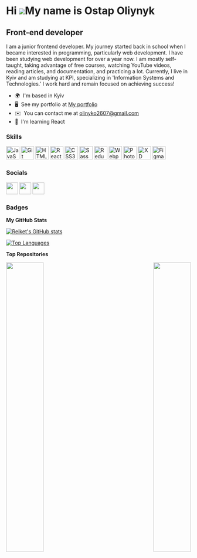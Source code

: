 Hi ![](https://user-images.githubusercontent.com/18350557/176309783-0785949b-9127-417c-8b55-ab5a4333674e.gif)My name is Ostap Oliynyk
=====================================================================================================================================

Front-end developer
-------------------

I am a junior frontend developer. My journey started back in school when I became interested in programming, particularly web development. I have been studying web development for over a year now. I am mostly self-taught, taking advantage of free courses, watching YouTube videos, reading articles, and documentation, and practicing a lot. Currently, I live in Kyiv and am studying at KPI, specializing in 'Information Systems and Technologies.' I work hard and remain focused on achieving success!

* 🌍  I'm based in Kyiv
* 🖥️  See my portfolio at [My portfolio](https://cvdesignr.com/p/669cecaebd605)
* ✉️  You can contact me at [olinyko2607@gmail.com](mailto:olinyko2607@gmail.com)
* 🧠  I'm learning React

### Skills


<p align="left">
<a href="https://developer.mozilla.org/en-US/docs/Web/JavaScript" target="_blank" rel="noreferrer"><img src="https://raw.githubusercontent.com/danielcranney/readme-generator/main/public/icons/skills/javascript-colored.svg" width="36" height="36" alt="JavaScript" /></a>
<a href="https://git-scm.com/" target="_blank" rel="noreferrer"><img src="https://raw.githubusercontent.com/danielcranney/readme-generator/main/public/icons/skills/git-colored.svg" width="36" height="36" alt="Git" /></a>
<a href="https://developer.mozilla.org/en-US/docs/Glossary/HTML5" target="_blank" rel="noreferrer"><img src="https://raw.githubusercontent.com/danielcranney/readme-generator/main/public/icons/skills/html5-colored.svg" width="36" height="36" alt="HTML5" /></a>
<a href="https://reactjs.org/" target="_blank" rel="noreferrer"><img src="https://raw.githubusercontent.com/danielcranney/readme-generator/main/public/icons/skills/react-colored.svg" width="36" height="36" alt="React" /></a>
<a href="https://www.w3.org/TR/CSS/#css" target="_blank" rel="noreferrer"><img src="https://raw.githubusercontent.com/danielcranney/readme-generator/main/public/icons/skills/css3-colored.svg" width="36" height="36" alt="CSS3" /></a>
<a href="https://sass-lang.com/" target="_blank" rel="noreferrer"><img src="https://raw.githubusercontent.com/danielcranney/readme-generator/main/public/icons/skills/sass-colored.svg" width="36" height="36" alt="Sass" /></a>
<a href="https://redux.js.org/" target="_blank" rel="noreferrer"><img src="https://raw.githubusercontent.com/danielcranney/readme-generator/main/public/icons/skills/redux-colored.svg" width="36" height="36" alt="Redux" /></a>
<a href="https://webpack.js.org/" target="_blank" rel="noreferrer"><img src="https://raw.githubusercontent.com/danielcranney/readme-generator/main/public/icons/skills/webpack-colored.svg" width="36" height="36" alt="Webpack" /></a>
<a href="https://www.adobe.com/uk/products/photoshop.html" target="_blank" rel="noreferrer"><img src="https://raw.githubusercontent.com/danielcranney/readme-generator/main/public/icons/skills/photoshop-colored.svg" width="36" height="36" alt="Photoshop" /></a>
<a href="https://www.adobe.com/uk/products/xd.html" target="_blank" rel="noreferrer"><img src="https://raw.githubusercontent.com/danielcranney/readme-generator/main/public/icons/skills/xd-colored.svg" width="36" height="36" alt="XD" /></a>
<a href="https://www.figma.com/" target="_blank" rel="noreferrer"><img src="https://raw.githubusercontent.com/danielcranney/readme-generator/main/public/icons/skills/figma-colored.svg" width="36" height="36" alt="Figma" /></a>
</p>


### Socials

<p align="left"> <a href="https://www.github.com/Reiket" target="_blank" rel="noreferrer"><img src="https://raw.githubusercontent.com/danielcranney/readme-generator/main/public/icons/socials/github.svg" width="32" height="32" /></a> <a href="http://www.instagram.com/_zofry_07" target="_blank" rel="noreferrer"><img src="https://raw.githubusercontent.com/danielcranney/readme-generator/main/public/icons/socials/instagram.svg" width="32" height="32" /></a> <a href="https://www.linkedin.com/in/ostap-oliynyk-879429201" target="_blank" rel="noreferrer"><img src="https://raw.githubusercontent.com/danielcranney/readme-generator/main/public/icons/socials/linkedin.svg" width="32" height="32" /></a></p>

### Badges

<b>My GitHub Stats</b>

<a href="http://www.github.com/Reiket"><img src="https://github-readme-stats.vercel.app/api?username=Reiket&show_icons=true&hide=&count_private=true&title_color=6366f1&text_color=ffffff&icon_color=000000&bg_color=1c1917&hide_border=true&show_icons=true" alt="Reiket's GitHub stats" /></a>

<a href="https://github.com/Reiket" align="left"><img src="https://github-readme-stats.vercel.app/api/top-langs/?username=Reiket&langs_count=10&title_color=6366f1&text_color=ffffff&icon_color=000000&bg_color=1c1917&hide_border=true&locale=en&custom_title=Top%20%Languages" alt="Top Languages" /></a>

<b>Top Repositories</b>

<div width="100%" align="center"><a href="https://github.com/Reiket/react-pizza-shop" align="left"><img align="left" width="45%" src="https://github-readme-stats.vercel.app/api/pin/?username=Reiket&repo=react-pizza-shop&title_color=6366f1&text_color=ffffff&icon_color=000000&bg_color=1c1917&hide_border=true&locale=en" /></a><a href="https://github.com/Reiket/react-social-networks" align="right"><img align="right" width="45%" src="https://github-readme-stats.vercel.app/api/pin/?username=Reiket&repo=react-social-networks&title_color=6366f1&text_color=ffffff&icon_color=000000&bg_color=1c1917&hide_border=true&locale=en" /></a></div><br /><br /><br /><br /><br /><br /><br />
